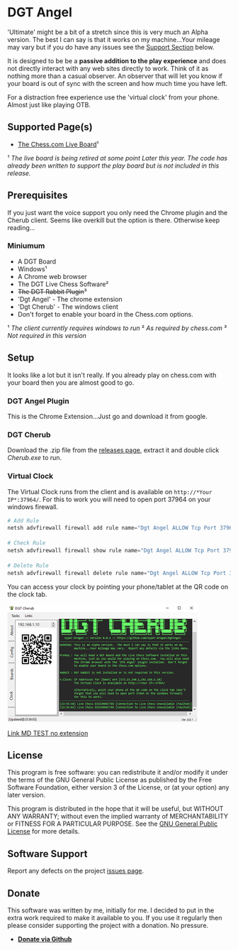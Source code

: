 # DGT Angel

'Ultimate' might be a bit of a stretch since this is very much an Alpha version.  The best I can say is that it works on my machine...Your mileage may vary but if you do have any issues see the [Support Section](#Software-Support) below.  

It is designed to be be a **passive addition to the play experience** and does not directly interact with any web sites directly to work.  Think of it as nothing more than a casual observer.  An observer that will let you know if your board is out of sync with the screen and how much time you have left.

For a distraction free experience use the 'virtual clock' from your phone.  Almost just like playing OTB.

## Supported Page(s)

- [The Chess.com Live Board](https://www.chess.com/live)¹

¹ *The live board is being retired at some point Later this year.  The code has already been written to support the play board but is not included in this release.*

## Prerequisites

If you just want the voice support you only need the Chrome plugin and the Cherub client.  Seems like overkill but the option is there. Otherwise keep reading...

### Miniumum

- A DGT Board
- Windows¹
- A Chrome web browser
- The DGT Live Chess Software²
- ~~The DGT Rabbit Plugin~~³
- 'Dgt Angel' - The chrome extension
- 'Dgt Cherub' - The windows client  
- Don't forget to enable your board in the Chess.com options.

¹ *The client currently requires windows to run*
² *As required by chess.com*
³ *Not required in this version*

## Setup

It looks like a lot but it isn't really.  If you already play on chess.com with your board then you are almost good to go.

### DGT Angel Plugin

This is the Chrome Extension...Just go and download it from google.

### DGT Cherub

Download the .zip file from the [releases page](https://github.com/Hyper-Dragon/DgtAngel/releases), extract it and double click *Cherub.exe* to run.

### Virtual Clock

The Virtual Clock runs from the client and is available on `http://*Your IP*:37964/`.  For this to work you will need to open port 37964 on your windows firewall.

``` PowerShell
# Add Rule
netsh advfirewall firewall add rule name="Dgt Angel ALLOW Tcp Port 37964" dir=in action=allow protocol=TCP localport=37964

# Check Rule
netsh advfirewall firewall show rule name="Dgt Angel ALLOW Tcp Port 37964"

# Delete Rule
netsh advfirewall firewall delete rule name="Dgt Angel ALLOW Tcp Port 37964"
```

You can access your clock by pointing your phone/tablet at the QR code on the clock tab.

![QR Code](assets/images/Help-QrCode.png "Use the QR Code")

[Link MD TEST no extension](about)

## License

This program is free software: you can redistribute it and/or modify it under the terms of the GNU General Public License as published by the Free Software Foundation, either version 3 of the License, or (at your option) any later version.

This program is distributed in the hope that it will be useful, but WITHOUT ANY WARRANTY; without even the implied warranty of MERCHANTABILITY or FITNESS FOR A PARTICULAR PURPOSE. See the [GNU General Public License](https://www.gnuorg/licenses/) for more details.

## Software Support

Report any defects on the project [issues page](https://github.com/Hyper-Dragon/DgtAngel/issues/new/choose).

## Donate

This software was written by me, initially for me.  I decided to put in the extra work required to make it available to you.  If you use it regularly then please consider supporting the project with a donation.  No pressure.

- **[Donate via Github](https://github.com/sponsors/Hyper-Dragon)**
  